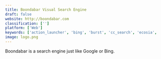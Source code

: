```yaml
---
title: Boondabar Visual Search Engine
draft: false 
website: http://boondabar.com
classification: ['']
platform: ['Web']
keywords: ['action_launcher', 'bing', 'burst', 'cc_search', 'ecosia', 'findify', 'google', 'jina', 'metager', 'mojeek', 'pexels', 'pixabay', 'presearch', 'quick_search', 'qwant', 'searx', 'startpage', 'tesse', 'yacy']
image: logo.png
---
```

Boondabar is a search engine just like Google or Bing.